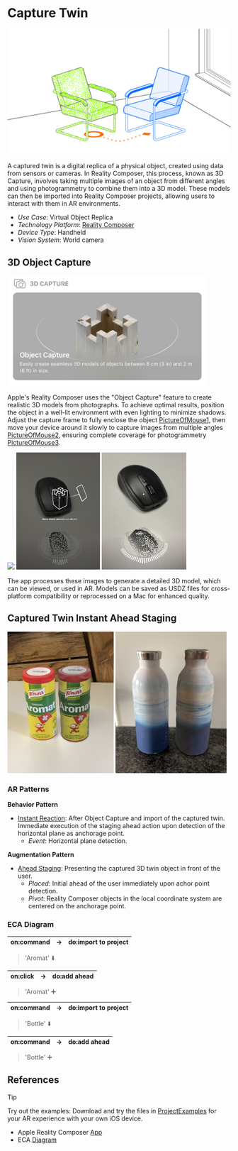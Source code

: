# Capture Twin

![image](image/Capture_twin.png)

A captured twin is a digital replica of a physical object, created using data from sensors or cameras. In Reality Composer, this process, known as  3D Capture, involves taking multiple images of an object from different angles and using photogrammetry to combine them into a 3D model. These models can then be imported into Reality Composer projects, allowing users to interact with them in AR environments.

* _Use Case_: Virtual Object Replica
* _Technology Platform_: [Reality Composer](../README.md)
* _Device Type_: Handheld
* _Vision System_: World camera

## 3D Object Capture

<img src="image/3D_capture.jpg" width="450"/>

Apple's Reality Composer uses the "Object Capture" feature to create realistic
3D models from photographs. To achieve optimal results, position the object in a well-lit
environment with even lighting to minimize shadows. Adjust the capture frame to fully enclose
the object [PictureOfMouse1](image/Interface.png), then move your device around it slowly to capture images from multiple angles [PictureOfMouse2](image/Interface2.jpg),
ensuring complete coverage for photogrammetry [PictureOfMouse3](image/Interface3.jpg).

<img src="image/Interface.png" width="219.5"/> <img src="image/Interface2.jpg" width="189"/> <img src="image/Interface3.jpg" width="191"/>

The app processes these images to generate a detailed 3D
model, which can be viewed, or used in AR.
Models can be saved as USDZ files for cross-platform
compatibility or reprocessed on a Mac for enhanced quality.

## Captured Twin Instant Ahead Staging

<img src="image/Aromat_twin.png" width="240"/> <img src="image/Bottle.png" width="251"/>

### AR Patterns

__Behavior Pattern__

* [Instant Reaction](https://github.com/ARpatterns/catalog/blob/main/behavioral-patterns/instant-reaction.md): After Object Capture and import of the captured twin. Immediate execution of the staging ahead action upon detection of the horizontal plane as anchorage point.
  * _Event_: Horizontal plane detection.

__Augmentation Pattern__

* [Ahead Staging](https://github.com/ARpatterns/catalog/blob/main/augmentation-patterns/ahead-staging.md): Presenting the captured 3D twin object in front of the user.
  * _Placed_: Initial ahead of the user immediately upon achor point detection.
  * _Pivot_: Reality Composer objects in the local coordinate system are centered on the anchorage point.

### ECA Diagram

| on:command | &rarr; | do:import to project |
| ---------- | ------ | -------------------- |

> 'Aromat' ⬇️

| on:click | &rarr; | do:add ahead |
| -------- | ------ | ------------ |

> 'Aromat' ➕

| on:command | &rarr; | do:import to project |
| ---------- | ------ | -------------------- |

> 'Bottle' ⬇️

| on:command | &rarr; | do:add ahead |
| ---------- | ------ | ------------ |

> 'Bottle' ➕

## References

> [!TIP]
> Try out the examples: Download and try the files in [ProjectExamples](ProjectExamples) for your AR experience with your own iOS device.

- Apple Reality Composer [App](https://apps.apple.com/us/app/reality-composer/id1462358802)
- ECA [Diagram](https://github.com/ARpatterns/diagram)

